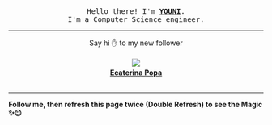 
<p align='center'>
<samp>
Hello there! I'm <b><a rel='nofollow noopener noreferrer' target='_blank' href='https://github.com/abdelyouni'>YOUNI</a></b>.
<br>I'm a Computer Science engineer.
</samp>
</p>
<hr>
<p align='center'>
<span>Say hi ✋ to my new follower </span></br></br>
<img src='https://avatars1.githubusercontent.com/u/51832550?s=100&amp;v=4'><img src='https://maisonpizza.com/github/abdelyouni/1609924443_img.png' width='1' height='1'><b></br>
<a rel='nofollow noopener noreferrer' target='_blank' href='https://github.com/Ekaterina173'>Ecaterina Popa</a></b></br></br>
</p>
<hr>
<b>Follow me, then refresh this page twice (Double Refresh) to see the Magic ✨😉</b> 
